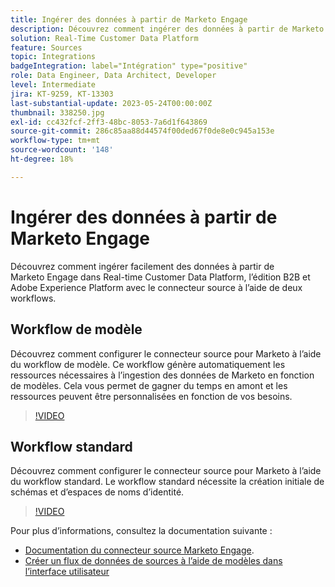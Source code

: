 ```yaml
---
title: Ingérer des données à partir de Marketo Engage
description: Découvrez comment ingérer des données à partir de Marketo Engage à l’aide du connecteur source à l’aide des workflows standard et de modèle.
solution: Real-Time Customer Data Platform
feature: Sources
topic: Integrations
badgeIntegration: label="Intégration" type="positive"
role: Data Engineer, Data Architect, Developer
level: Intermediate
jira: KT-9259, KT-13303
last-substantial-update: 2023-05-24T00:00:00Z
thumbnail: 338250.jpg
exl-id: cc432fcf-2ff3-48bc-8053-7a6d1f643869
source-git-commit: 286c85aa88d44574f00ded67f0de8e0c945a153e
workflow-type: tm+mt
source-wordcount: '148'
ht-degree: 18%

---
```


# Ingérer des données à partir de Marketo Engage

Découvrez comment ingérer facilement des données à partir de Marketo Engage dans Real-time Customer Data Platform, l’édition B2B et Adobe Experience Platform avec le connecteur source à l’aide de deux workflows.

## Workflow de modèle

Découvrez comment configurer le connecteur source pour Marketo à l’aide du workflow de modèle. Ce workflow génère automatiquement les ressources nécessaires à l’ingestion des données de Marketo en fonction de modèles. Cela vous permet de gagner du temps en amont et les ressources peuvent être personnalisées en fonction de vos besoins.

>[!VIDEO](https://video.tv.adobe.com/v/3419550?learn=on&enablevpops)

## Workflow standard

Découvrez comment configurer le connecteur source pour Marketo à l’aide du workflow standard. Le workflow standard nécessite la création initiale de schémas et d’espaces de noms d’identité.

>[!VIDEO](https://video.tv.adobe.com/v/338250?learn=on&enablevpops)

Pour plus d’informations, consultez la documentation suivante :
* [Documentation du connecteur source Marketo Engage](https://experienceleague.adobe.com/docs/experience-platform/sources/connectors/adobe-applications/marketo/marketo.html).
* [Créer un flux de données de sources à l’aide de modèles dans l’interface utilisateur](https://experienceleague.adobe.com/docs/experience-platform/sources/ui-tutorials/templates.html#)
